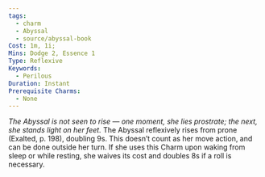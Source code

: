 ```yaml
---
tags:
  - charm
  - Abyssal
  - source/abyssal-book
Cost: 1m, 1i; 
Mins: Dodge 2, Essence 1
Type: Reflexive
Keywords:
  - Perilous
Duration: Instant
Prerequisite Charms:
  - None
---
```

*The Abyssal is not seen to rise — one moment, she lies prostrate; the next, she stands light on her feet.*
The Abyssal reflexively rises from prone (Exalted, p. 198), doubling 9s. This doesn’t count as her move action, and can be done outside her turn. If she uses this Charm upon waking from sleep or while resting, she waives its cost and doubles 8s if a roll is necessary.